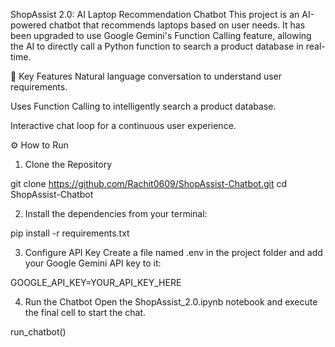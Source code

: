 ShopAssist 2.0: AI Laptop Recommendation Chatbot
This project is an AI-powered chatbot that recommends laptops based on user needs. It has been upgraded to use Google Gemini's Function Calling feature, allowing the AI to directly call a Python function to search a product database in real-time.

🚀 Key Features
Natural language conversation to understand user requirements.

Uses Function Calling to intelligently search a product database.

Interactive chat loop for a continuous user experience.

⚙️ How to Run
1. Clone the Repository

git clone https://github.com/Rachit0609/ShopAssist-Chatbot.git
cd ShopAssist-Chatbot

2. Install the dependencies from your terminal:

pip install -r requirements.txt

3. Configure API Key
Create a file named .env in the project folder and add your Google Gemini API key to it:

GOOGLE_API_KEY=YOUR_API_KEY_HERE

4. Run the Chatbot
Open the ShopAssist_2.0.ipynb notebook and execute the final cell to start the chat.


run_chatbot()
